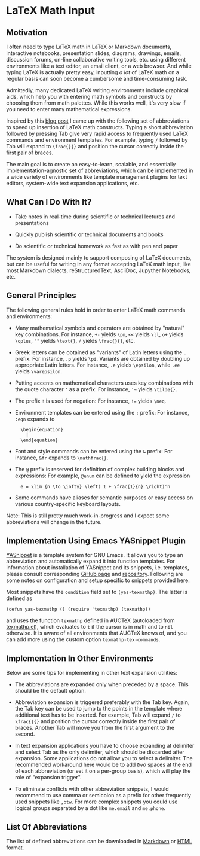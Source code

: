 
# LaTeX Math Input

## Motivation

I often need to type LaTeX math in LaTeX or Markdown documents, interactive notebooks, presentation slides, diagrams, drawings, emails, discussion forums, on-line collaborative writing tools, etc. using different environments like a text editor, an email client, or a web browser. And while typing LaTeX is actually pretty easy, inputting _a lot_ of LaTeX math on a regular basis can soon become a cumbersome and time-consuming task.

Admittedly, many dedicated LaTeX writing environments include graphical aids, which help you with entering math symbols and constructs by choosing them from math palettes. While this works well, it's very slow if you need to enter many mathematical expressions.

Inspired by this [blog post][castel-notes] I came up with the following set of abbreviations to speed up insertion of LaTeX math constructs. Typing a short abbreviation followed by pressing Tab give very rapid access to frequently used LaTeX commands and environment templates. For example, typing `/` followed by Tab will expand to `\frac{}{}` and position the cursor correctly inside the first pair of braces.

The main goal is to create an easy-to-learn, scalable, and essentially implementation-agnostic set of abbreviations, which can be implemented in a wide variety of environments like template management plugins for text editors, system-wide text expansion applications, etc.

## What Can I Do With It?

- Take notes in real-time during scientific or technical lectures and presentations

- Quickly publish scientific or technical documents and books

- Do scientific or technical homework as fast as with pen and paper

The system is designed mainly to support composing of LaTeX documents, but can be useful for writing in any format accepting LaTeX math input, like most Markdown dialects, reStructuredText, AsciiDoc, Jupyther Notebooks, etc.

## General Principles

The following general rules hold in order to enter LaTeX math commands and environments:

- Many mathematical symbols and operators are obtained by "natural" key combinations. For instance, `+-` yields `\pm`, `<<` yields `\ll`, `o+` yields `\oplus`, `""` yields `\text{}`, `/` yields `\frac{}{}`, etc.

- Greek letters can be obtained as "variants" of Latin letters using the `.` prefix. For instance, `.p` yields `\pi`. Variants are obtained by doubling up appropriate Latin letters. For instance, `.e` yields `\epsilon`, while `.ee` yields `\varepsilon`.

- Putting accents on mathematical characters uses key combinations with the quote character `'` as a prefix: For instance, `'~` yields `\tilde{}`.

- The prefix `!` is used for negation: For instance, `!=` yields `\neq`.

- Environment templates can be entered using the `:` prefix: For instance, `:eqn` expands to

        \begin{equation}
          |
        \end{equation}

- Font and style commands can be entered using the `&` prefix: For instance, `&fr` expands to `\mathfrac{}`.

- The `@` prefix is reserved for definition of complex building blocks and expressions: For example, `@enum` can be defined to yield the expression

        e = \lim_{n \to \infty} \left( 1 + \frac{1}{n} \right)^n

- Some commands have aliases for semantic purposes or easy access on various country-specific keyboard layouts.

Note: This is still pretty much work-in-progress and I expect some abbreviations will change in the future.

## Implementation Using Emacs YASnippet Plugin

[YASnippet][yasnippet-github] is a template system for GNU Emacs. It allows you to type an abbreviation and automatically expand it into function templates. For information about installation of YASnippet and its snippets, i.e. templates, please consult corresponding [GiHub page][yasnippet-doc] and [repository][yasnippet-github]. Following are some notes on configuration and setup specific to snippets provided here.

Most snippets have the `condition` field set to `(yas-texmathp)`. The latter is defined as

    (defun yas-texmathp () (require 'texmathp) (texmathp))

and uses the function `texmathp` defined in AUCTeX (autoloaded from [texmathp.el][texmathp]), which evaluates to `t` if the cursor is in math and to `nil` otherwise. It is aware of all environments that AUCTeX knows of, and you can add more using the custom option `texmathp-tex-commands`.

## Implementation In Other Environments

Below are some tips for implementing in other text expansion utilities:

- The abbreviations are expanded only when preceded by a space. This should be the default option.

- Abbreviation expansion is triggered preferably with the Tab key. Again, the Tab key can be used to jump to the points in the template where additional text has to be inserted. For example, Tab will expand `/` to `\frac{}{}` and position the cursor correctly inside the first pair of braces. Another Tab will move you from the first argument to the second.

- In text expansion applications you have to choose expanding at delimiter and select Tab as the only delimiter, which should be discarded after expansion. Some applications do not allow you to select a delimiter. The recommended workaround here would be to add _two_ spaces at the end of each abbreviation (or set it on a per-group basis), which will play the role of "expansion trigger".

- To eliminate conflicts with other abbreviation snippets, I would recommend to use comma or semicolon as a prefix for other frequently used snippets like `,btw`. For more complex snippets you could use logical groups separated by a dot like `me.email` and `me.phone`.

## List Of Abbreviations

The list of defined abbreviations can be downloaded in [Markdown][abbr-md] or [HTML][abbr-html] format.

[castel-notes]: https://castel.dev/post/lecture-notes-1/

[yasnippet-github]: https://github.com/joaotavora/yasnippet

[yasnippet-doc]: http://joaotavora.github.io/yasnippet/

[texmathp]: http://git.savannah.gnu.org/cgit/auctex.git/tree/texmathp.el

[abbr-md]: ./abbreviations.md

[abbr-html]: ./abbreviations.html

